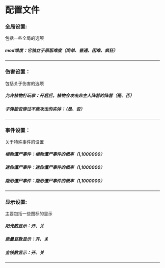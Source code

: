 # 配置文件

### 全局设置:

包括一些全局的选项

##### mod难度：它独立于原版难度（简单、普通、困难、疯狂）

---

### 伤害设置：

包括关于伤害的选项

##### 允许植物打玩家：开启后，植物会攻击非主人阵营的阵营（是、否）

##### 子弹能否穿过不能攻击的实体：（是、否）

---

### 事件设置：

关于特殊事件的设置

##### 植物僵尸事件：植物僵尸事件的概率（1,1000000）

##### 迷你僵尸事件：迷你僵尸事件的概率（1,1000000）

##### 隐形僵尸事件：隐形僵尸事件的概率（1,1000000）

---

### 显示设置:

主要包括一些图标的显示

##### 阳光数显示：开、关

##### 能量豆数显示：开、关

##### 金钱数显示：开、关

---

